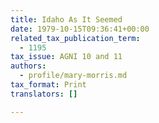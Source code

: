 ```yaml
---
title: Idaho As It Seemed
date: 1979-10-15T09:36:41+00:00
related_tax_publication_term:
  - 1195
tax_issue: AGNI 10 and 11
authors:
  - profile/mary-morris.md
tax_format: Print
translators: []

---
```

